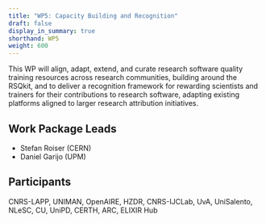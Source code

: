 ```yaml
---
title: "WP5: Capacity Building and Recognition"
draft: false
display_in_summary: true
shorthand: WP5
weight: 600
---
```


This WP will align, adapt, extend, and curate research software quality training resources across research communities, building around the RSQkit, and to deliver a recognition framework for rewarding scientists and trainers for their contributions to research software, adapting existing platforms aligned to larger research attribution initiatives.

## Work Package Leads

- Stefan Roiser (CERN)
- Daniel Garijo (UPM)

## Participants

CNRS-LAPP, UNIMAN, OpenAIRE, HZDR, CNRS-IJCLab, UvA, UniSalento, NLeSC, CU, UniPD, CERTH, ARC, ELIXIR Hub
